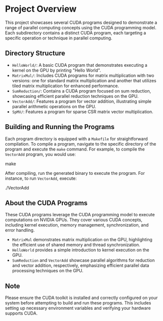 # Project Overview

This project showcases several CUDA programs designed to demonstrate a range of parallel computing concepts using the CUDA programming model. Each subdirectory contains a distinct CUDA program, each targeting a specific operation or technique in parallel computing.

## Directory Structure

- `HelloWorld/`: A basic CUDA program that demonstrates executing a kernel on the GPU by printing "Hello World".
- `MatrixMul/`: Includes CUDA programs for matrix multiplication with two versions: one for standard matrix multiplication and another that utilizes tiled matrix multiplication for enhanced performance.
- `SumReduction/`: Contains a CUDA program focused on sum reduction, showcasing efficient parallel reduction techniques on the GPU.
- `VectorAdd/`: Features a program for vector addition, illustrating simple parallel arithmetic operations on the GPU.
- `SpMV/`: Features a program for sparse CSR matrix vector multiplication.

## Building and Running the Programs

Each program directory is equipped with a `Makefile` for straightforward compilation. To compile a program, navigate to the specific directory of the program and execute the `make` command. For example, to compile the `VectorAdd` program, you would use:

make

After compiling, run the generated binary to execute the program. For instance, to run `VectorAdd`, execute:

./VectorAdd

## About the CUDA Programs

These CUDA programs leverage the CUDA programming model to execute computations on NVIDIA GPUs. They cover various CUDA concepts, including kernel execution, memory management, synchronization, and error handling.

- `MatrixMul` demonstrates matrix multiplication on the GPU, highlighting the efficient use of shared memory and thread synchronization.
- `HelloWorld` provides a simple introduction to kernel execution on the GPU.
- `SumReduction` and `VectorAdd` showcase parallel algorithms for reduction and vector addition, respectively, emphasizing efficient parallel data processing techniques on the GPU.

## Note

Please ensure the CUDA toolkit is installed and correctly configured on your system before attempting to build and run these programs. This includes setting up necessary environment variables and verifying your hardware supports CUDA.
